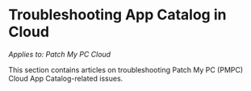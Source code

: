 # Troubleshooting App Catalog in Cloud

_Applies to: Patch My PC Cloud_

This section contains articles on troubleshooting Patch My PC (PMPC) Cloud App Catalog-related issues.

